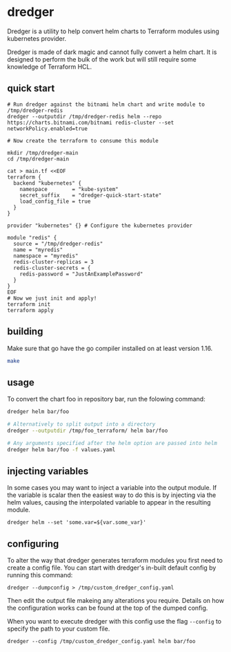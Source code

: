 # dredger

Dredger is a utility to help convert helm charts to Terraform modules using kubernetes provider.

Dredger is made of dark magic and cannot fully convert a helm chart. It is designed to perform the bulk of the work but will still require some knowledge of Terraform HCL.

## quick start
```
# Run dredger against the bitnami helm chart and write module to /tmp/dredger-redis
dredger --outputdir /tmp/dredger-redis helm --repo https://charts.bitnami.com/bitnami redis-cluster --set networkPolicy.enabled=true

# Now create the terraform to consume this module

mkdir /tmp/dredger-main
cd /tmp/dredger-main

cat > main.tf <<EOF
terraform {
  backend "kubernetes" {
    namespace        = "kube-system"
    secret_suffix    = "dredger-quick-start-state"
    load_config_file = true
  }
}

provider "kubernetes" {} # Configure the kubernetes provider

module "redis" {
  source = "/tmp/dredger-redis"
  name = "myredis"
  namespace = "myredis"
  redis-cluster-replicas = 3
  redis-cluster-secrets = {
    redis-password = "JustAnExamplePassword"
  }
}
EOF
# Now we just init and apply!
terraform init
terraform apply
```

## building
Make sure that go have the go compiler installed on at least version 1.16.

```sh
make
```

## usage
To convert the chart foo in repository bar, run the folowing command:
```sh
dredger helm bar/foo

# Alternatively to split output into a directory
dredger --outputdir /tmp/foo_terraform/ helm bar/foo

# Any arguments specified after the helm option are passed into helm
dredger helm bar/foo -f values.yaml
```

## injecting variables
In some cases you may want to inject a variable into the output module. If the variable is scalar then the easiest way to do this is by injecting via the helm values, causing the interpolated variable to appear in the resulting module.
```
dredger helm --set 'some.var=${var.some_var}'
```

## configuring
To alter the way that dredger generates terraform modules you first need to create a config file. You can start with dredger's in-built default config by running this command:
```
dredger --dumpconfig > /tmp/custom_dredger_config.yaml
```
Then edit the output file makeing any alterations you require. Details on how the configuration works can be found at the top of the dumped config.

When you want to execute dredger with this config use the flag `--config` to specify the path to your custom file.
```
dredger --config /tmp/custom_dredger_config.yaml helm bar/foo
```
